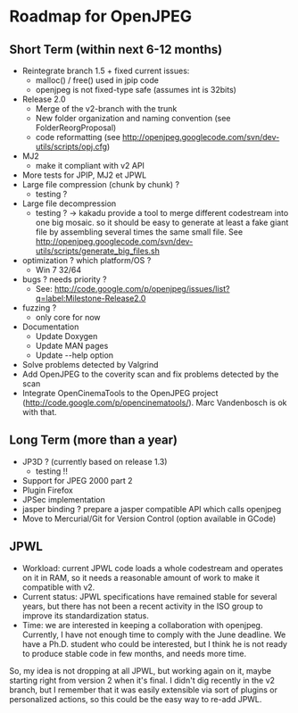 # Roadmap for OpenJPEG #

## Short Term (within next 6-12 months) ##

  * Reintegrate branch 1.5 + fixed current issues:
    * malloc() / free() used in jpip code
    * openjpeg is not fixed-type safe (assumes int is 32bits)
  * Release 2.0
    * Merge of the v2-branch with the trunk
    * New folder organization and naming convention (see FolderReorgProposal)
    * code reformatting (see http://openjpeg.googlecode.com/svn/dev-utils/scripts/opj.cfg)
  * MJ2
    * make it compliant with v2 API
  * More tests for JPIP, MJ2 et JPWL
  * Large file compression (chunk by chunk) ?
    * testing ?
  * Large file decompression
    * testing ? -> kakadu provide a tool to merge different codestream into one big mosaic. so it should be easy to generate at least a fake giant file by assembling several times the same small file. See http://openjpeg.googlecode.com/svn/dev-utils/scripts/generate_big_files.sh
  * optimization ? which platform/OS ?
    * Win 7 32/64
  * bugs ? needs priority ?
    * See: http://code.google.com/p/openjpeg/issues/list?q=label:Milestone-Release2.0
  * fuzzing ?
    * only core for now
  * Documentation
    * Update Doxygen
    * Update MAN pages
    * Update --help option
  * Solve problems detected by Valgrind
  * Add OpenJPEG to the coverity scan and fix problems detected by the scan
  * Integrate OpenCinemaTools to the OpenJPEG project (http://code.google.com/p/opencinematools/). Marc Vandenbosch is ok with that.

## Long Term (more than a year) ##

  * JP3D ? (currently based on release 1.3)
    * testing !!
  * Support for JPEG 2000 part 2
  * Plugin Firefox
  * JPSec implementation
  * jasper binding ? prepare a jasper compatible API which calls openjpeg
  * Move to Mercurial/Git for Version Control (option available in GCode)

## JPWL ##
  * Workload: current JPWL code loads a whole codestream and operates on it in RAM, so it needs a reasonable amount of work to make it compatible with v2.
  * Current status: JPWL specifications have remained stable for several years, but there has not been a recent activity in the ISO group to improve its standardization status.
  * Time: we are interested in keeping a collaboration with openjpeg.
Currently, I have not enough time to comply with the June deadline. We
have a Ph.D. student who could be interested, but I think he is not ready
to produce stable code in few months, and needs more time.

So, my idea is not dropping at all JPWL, but working again on it, maybe
starting right from version 2 when it's final. I didn't dig recently in
the v2 branch, but I remember that it was easily extensible via sort of
plugins or personalized actions, so this could be the easy way to re-add
JPWL.
